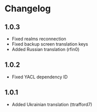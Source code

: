 # Changelog

## 1.0.3

- Fixed realms reconnection
- Fixed backup screen translation keys
- Added Russian translation (rfin0)

## 1.0.2

- Fixed YACL dependency ID

## 1.0.1

- Added Ukrainian translation (ttrafford7)
